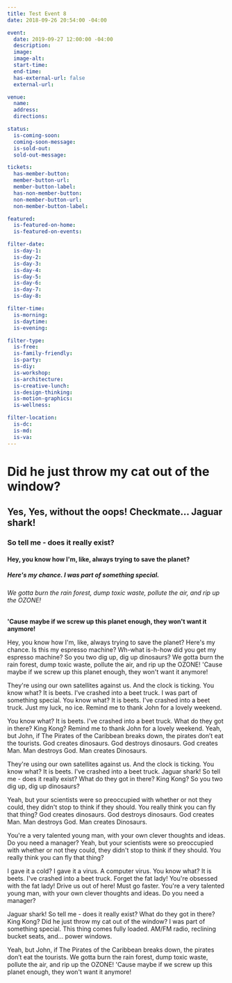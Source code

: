 ```yaml
---
title: Test Event 8
date: 2018-09-26 20:54:00 -04:00

event:
  date: 2019-09-27 12:00:00 -04:00
  description:
  image:
  image-alt:
  start-time:
  end-time:
  has-external-url: false
  external-url:

venue:
  name:
  address:
  directions:

status:
  is-coming-soon:
  coming-soon-message:
  is-sold-out:
  sold-out-message:

tickets:
  has-member-button:
  member-button-url:
  member-button-label:
  has-non-member-button:
  non-member-button-url:
  non-member-button-label:

featured:
  is-featured-on-home:
  is-featured-on-events:

filter-date:
  is-day-1:
  is-day-2:
  is-day-3:
  is-day-4:
  is-day-5:
  is-day-6:
  is-day-7:
  is-day-8:

filter-time:
  is-morning:
  is-daytime:
  is-evening:

filter-type:
  is-free:
  is-family-friendly:
  is-party:
  is-diy:
  is-workshop:
  is-architecture:
  is-creative-lunch:
  is-design-thinking:
  is-motion-graphics:
  is-wellness:

filter-location:
  is-dc:
  is-md:
  is-va:
---
```


# Did he just throw my cat out of the window? 

## Yes, Yes, without the oops! Checkmate... Jaguar shark! 

### So tell me - does it really exist? 

#### Hey, you know how I'm, like, always trying to save the planet? 

##### Here's my chance. I was part of something special. 

###### We gotta burn the rain forest, dump toxic waste, pollute the air, and rip up the OZONE! 

**'Cause maybe if we screw up this planet enough, they won't want it anymore!**

Hey, you know how I'm, like, always trying to save the planet? Here's my chance. Is this my espresso machine? Wh-what is-h-how did you get my espresso machine? So you two dig up, dig up dinosaurs? We gotta burn the rain forest, dump toxic waste, pollute the air, and rip up the OZONE! 'Cause maybe if we screw up this planet enough, they won't want it anymore!

They're using our own satellites against us. And the clock is ticking. You know what? It is beets. I've crashed into a beet truck. I was part of something special. You know what? It is beets. I've crashed into a beet truck. Just my luck, no ice. Remind me to thank John for a lovely weekend.

You know what? It is beets. I've crashed into a beet truck. What do they got in there? King Kong? Remind me to thank John for a lovely weekend. Yeah, but John, if The Pirates of the Caribbean breaks down, the pirates don’t eat the tourists. God creates dinosaurs. God destroys dinosaurs. God creates Man. Man destroys God. Man creates Dinosaurs.

They're using our own satellites against us. And the clock is ticking. You know what? It is beets. I've crashed into a beet truck. Jaguar shark! So tell me - does it really exist? What do they got in there? King Kong? So you two dig up, dig up dinosaurs?

Yeah, but your scientists were so preoccupied with whether or not they could, they didn't stop to think if they should. You really think you can fly that thing? God creates dinosaurs. God destroys dinosaurs. God creates Man. Man destroys God. Man creates Dinosaurs.

You're a very talented young man, with your own clever thoughts and ideas. Do you need a manager? Yeah, but your scientists were so preoccupied with whether or not they could, they didn't stop to think if they should. You really think you can fly that thing?

I gave it a cold? I gave it a virus. A computer virus. You know what? It is beets. I've crashed into a beet truck. Forget the fat lady! You're obsessed with the fat lady! Drive us out of here! Must go faster. You're a very talented young man, with your own clever thoughts and ideas. Do you need a manager?

Jaguar shark! So tell me - does it really exist? What do they got in there? King Kong? Did he just throw my cat out of the window? I was part of something special. This thing comes fully loaded. AM/FM radio, reclining bucket seats, and... power windows.

Yeah, but John, if The Pirates of the Caribbean breaks down, the pirates don’t eat the tourists. We gotta burn the rain forest, dump toxic waste, pollute the air, and rip up the OZONE! 'Cause maybe if we screw up this planet enough, they won't want it anymore!